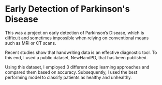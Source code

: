 # Early Detection of Parkinson's Disease

This was a project on early detection of Parkinson’s Disease, which is difficult and sometimes impossible when relying on conventional means such as MRI or CT scans.

Recent studies show that handwriting data is an effective diagnostic tool. To this end, I used a public dataset, NewHandPD, that has been published.

Using this dataset, I employed 3 different deep learning approaches and compared them based on accuracy. Subsequently, I used the best performing model to classify patients as healthy and unhealthy.
